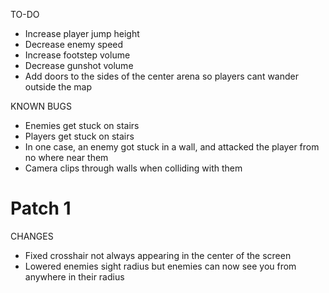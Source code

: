 TO-DO
- Increase player jump height
- Decrease enemy speed
- Increase footstep volume
- Decrease gunshot volume
- Add doors to the sides of the center arena so players cant wander outside the map

KNOWN BUGS
- Enemies get stuck on stairs
- Players get stuck on stairs
- In one case, an enemy got stuck in a wall, and attacked the player from no where near them
- Camera clips through walls when colliding with them

# Patch 1

CHANGES
- Fixed crosshair not always appearing in the center of the screen
- Lowered enemies sight radius but enemies can now see you from anywhere in their radius